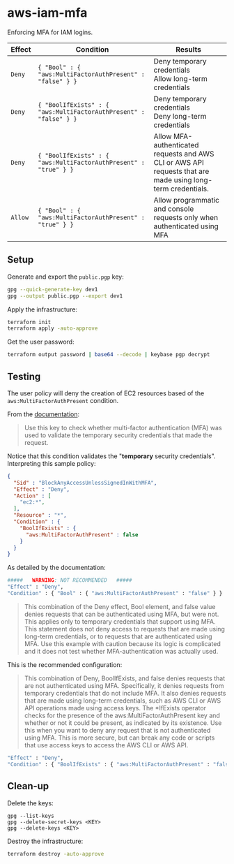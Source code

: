 # aws-iam-mfa

Enforcing MFA for IAM logins.

| Effect | Condition  | Results
| -------|--------------------------|---------------
| `Deny` | `{ "Bool" : { "aws:MultiFactorAuthPresent" : "false" } }` | Deny temporary credentials <br/> Allow long-term credentials |
| `Deny` | `{ "BoolIfExists" : { "aws:MultiFactorAuthPresent" : "false" } }` | Deny temporary credentials <br/> Deny long-term credentials |
| `Deny` | `{ "BoolIfExists" : { "aws:MultiFactorAuthPresent" : "true" } }` | Allow MFA-authenticated requests and AWS CLI or AWS API requests that are made using long-term credentials. |
| `Allow` | `{ "Bool" : { "aws:MultiFactorAuthPresent" : "true" } }` | Allow programmatic and console requests only when authenticated using MFA |

## Setup

Generate and export the `public.pgp` key:

```sh
gpg --quick-generate-key dev1
gpg --output public.pgp --export dev1
```

Apply the infrastructure:

```sh
terraform init
terraform apply -auto-approve
```

Get the user password:

```sh
terraform output password | base64 --decode | keybase pgp decrypt
```

## Testing

The user policy will deny the creation of EC2 resources based of the `aws:MultiFactorAuthPresent` condition.

From the [documentation](https://docs.aws.amazon.com/IAM/latest/UserGuide/reference_policies_condition-keys.html#condition-keys-multifactorauthpresent):

> Use this key to check whether multi-factor authentication (MFA) was used to validate the temporary security credentials that made the request.

Notice that this condition validates the "**temporary** security credentials". Interpreting this sample policy:

```json
{
  "Sid" : "BlockAnyAccessUnlessSignedInWithMFA",
  "Effect" : "Deny",
  "Action" : [
    "ec2:*",
  ],
  "Resource" : "*",
  "Condition" : {
    "BoolIfExists" : {
      "aws:MultiFactorAuthPresent" : false
    }
  }
}
```

As detailed by the documentation:

```sh
#####   WARNING: NOT RECOMMENDED   #####
"Effect" : "Deny",
"Condition" : { "Bool" : { "aws:MultiFactorAuthPresent" : "false" } }
```
> This combination of the Deny effect, Bool element, and false value denies requests that can be authenticated using MFA, but were not. This applies only to temporary credentials that support using MFA. This statement does not deny access to requests that are made using long-term credentials, or to requests that are authenticated using MFA. Use this example with caution because its logic is complicated and it does not test whether MFA-authentication was actually used.

This is the recommended configuration:

> This combination of Deny, BoolIfExists, and false denies requests that are not authenticated using MFA. Specifically, it denies requests from temporary credentials that do not include MFA. It also denies requests that are made using long-term credentials, such as AWS CLI or AWS API operations made using access keys. The *IfExists operator checks for the presence of the aws:MultiFactorAuthPresent key and whether or not it could be present, as indicated by its existence. Use this when you want to deny any request that is not authenticated using MFA. This is more secure, but can break any code or scripts that use access keys to access the AWS CLI or AWS API.

```sh
"Effect" : "Deny",
"Condition" : { "BoolIfExists" : { "aws:MultiFactorAuthPresent" : "false" } }
```


## Clean-up

Delete the keys:

```
gpg --list-keys
gpg --delete-secret-keys <KEY>
gpg --delete-keys <KEY>
```

Destroy the infrastructure:

```sh
terraform destroy -auto-approve
```
